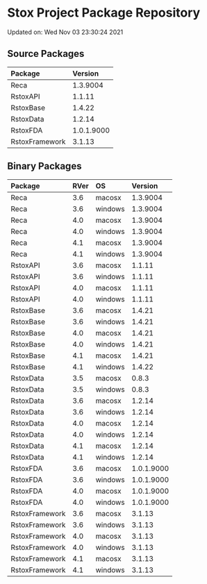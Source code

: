 # Stox Project Package Repository


Updated on: Wed Nov 03 23:30:24 2021
## Source Packages

|Package        |Version    |
|:--------------|:----------|
|Reca           |1.3.9004   |
|RstoxAPI       |1.1.11     |
|RstoxBase      |1.4.22     |
|RstoxData      |1.2.14     |
|RstoxFDA       |1.0.1.9000 |
|RstoxFramework |3.1.13     |

## Binary Packages

|Package        |RVer |OS      |Version    |
|:--------------|:----|:-------|:----------|
|Reca           |3.6  |macosx  |1.3.9004   |
|Reca           |3.6  |windows |1.3.9004   |
|Reca           |4.0  |macosx  |1.3.9004   |
|Reca           |4.0  |windows |1.3.9004   |
|Reca           |4.1  |macosx  |1.3.9004   |
|Reca           |4.1  |windows |1.3.9004   |
|RstoxAPI       |3.6  |macosx  |1.1.11     |
|RstoxAPI       |3.6  |windows |1.1.11     |
|RstoxAPI       |4.0  |macosx  |1.1.11     |
|RstoxAPI       |4.0  |windows |1.1.11     |
|RstoxBase      |3.6  |macosx  |1.4.21     |
|RstoxBase      |3.6  |windows |1.4.21     |
|RstoxBase      |4.0  |macosx  |1.4.21     |
|RstoxBase      |4.0  |windows |1.4.21     |
|RstoxBase      |4.1  |macosx  |1.4.21     |
|RstoxBase      |4.1  |windows |1.4.22     |
|RstoxData      |3.5  |macosx  |0.8.3      |
|RstoxData      |3.5  |windows |0.8.3      |
|RstoxData      |3.6  |macosx  |1.2.14     |
|RstoxData      |3.6  |windows |1.2.14     |
|RstoxData      |4.0  |macosx  |1.2.14     |
|RstoxData      |4.0  |windows |1.2.14     |
|RstoxData      |4.1  |macosx  |1.2.14     |
|RstoxData      |4.1  |windows |1.2.14     |
|RstoxFDA       |3.6  |macosx  |1.0.1.9000 |
|RstoxFDA       |3.6  |windows |1.0.1.9000 |
|RstoxFDA       |4.0  |macosx  |1.0.1.9000 |
|RstoxFDA       |4.0  |windows |1.0.1.9000 |
|RstoxFramework |3.6  |macosx  |3.1.13     |
|RstoxFramework |3.6  |windows |3.1.13     |
|RstoxFramework |4.0  |macosx  |3.1.13     |
|RstoxFramework |4.0  |windows |3.1.13     |
|RstoxFramework |4.1  |macosx  |3.1.13     |
|RstoxFramework |4.1  |windows |3.1.13     |
